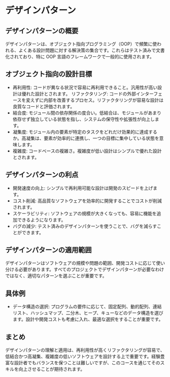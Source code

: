 # デザインパターン

## デザインパターンの概要

デザインパターンは、オブジェクト指向プログラミング（OOP）で頻繁に使われる、よくある設計問題に対する解決策の集合です。これらはテスト済みで文書化されており、特に OOP 言語のフレームワークで一般的に使用されます。

## オブジェクト指向の設計目標

- 再利用性: コードが異なる状況で容易に再利用できること。汎用性が高い設計は優れた設計とされます。
  リファクタリング: コードの外部インターフェースを変えずに内部を改善するプロセス。リファクタリングが容易な設計は良質なコードと評価されます。
- 結合度: モジュール間の依存関係の度合い。低結合は、モジュールがあまり依存せず独立している状態を指し、システムの保守性や拡張性が向上します。
- 凝集度: モジュール内の要素が特定のタスクをどれだけ効果的に達成するか。高凝集は、要素が効率的に連携し、一つの目標に集中している状態を意味します。
- 複雑度: コードベースの複雑さ。複雑度が低い設計はシンプルで優れた設計とされます。

## デザインパターンの利点

- 開発速度の向上: シンプルで再利用可能な設計は開発のスピードを上げます。
- コスト削減: 高品質なソフトウェアを効率的に開発することでコストが削減されます。
- スケーラビリティ: ソフトウェアの規模が大きくなっても、容易に機能を追加できるようになります。
- バグの減少: テスト済みのデザインパターンを使うことで、バグを減らすことができます。

## デザインパターンの適用範囲

デザインパターンはソフトウェアの規模や問題の範囲、開発コストに応じて使い分ける必要があります。すべてのプロジェクトでデザインパターンが必要なわけではなく、適切なパターンを選ぶことが重要です。

## 具体例

- データ構造の選択: プログラムの要件に応じて、固定配列、動的配列、連結リスト、ハッシュマップ、二分木、ヒープ、キューなどのデータ構造を選びます。設計や開発コストも考慮に入れ、最適な選択をすることが重要です。

## まとめ

デザインパターンの理解と適用は、再利用性が高くリファクタリングが容易で、低結合かつ高凝集、複雑度の低いソフトウェアを設計する上で重要です。経験豊富な設計者でもバランスを保つことは難しいですが、このコースを通じてそのスキルを向上させることが期待されます。
